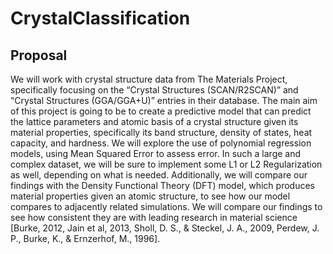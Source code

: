 # CrystalClassification

## Proposal

We will work with crystal structure data from The Materials Project, specifically focusing on the “Crystal Structures (SCAN/R2SCAN)” and “Crystal Structures (GGA/GGA+U)” entries in their database. The main aim of this project is going to be to create a predictive model that can predict the lattice parameters and atomic basis of a crystal structure given its material properties, specifically its band structure, density of states, heat capacity, and hardness. We will explore the use of polynomial regression models, using Mean Squared Error to assess error. In such a large and complex dataset, we will be sure to implement some L1 or L2 Regularization as well, depending on what is needed. Additionally, we will compare our findings with the Density Functional Theory (DFT) model, which produces material properties given an atomic structure, to see how our model compares to adjacently related simulations. We will compare our findings to see how consistent they are with leading research in material science [Burke, 2012, Jain et al, 2013, Sholl, D. S., & Steckel, J. A., 2009, Perdew, J. P., Burke, K., & Ernzerhof, M., 1996].
